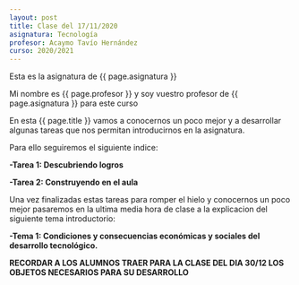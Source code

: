 ```yaml
---
layout: post
title: Clase del 17/11/2020
asignatura: Tecnología
profesor: Acaymo Tavío Hernández
curso: 2020/2021
---
```


Esta es la asignatura de {{ page.asignatura }}

Mi nombre es {{ page.profesor }} y soy vuestro profesor de {{ page.asignatura }} para este curso 

En esta {{ page.title }} vamos a conocernos un poco mejor y a desarrollar algunas tareas que nos permitan introducirnos en la asignatura.

Para ello seguiremos el siguiente indice:

**-Tarea 1: Descubriendo logros**

**-Tarea 2: Construyendo en el aula**

Una vez finalizadas estas tareas para romper el hielo y conocernos un poco mejor pasaremos en la ultima media hora de clase a la explicacion del siguiente tema introductorio:

**-Tema 1: Condiciones y consecuencias económicas y sociales del desarrollo tecnológico.**

**RECORDAR A LOS ALUMNOS TRAER PARA LA CLASE DEL DIA 30/12 LOS OBJETOS NECESARIOS PARA SU DESARROLLO**
